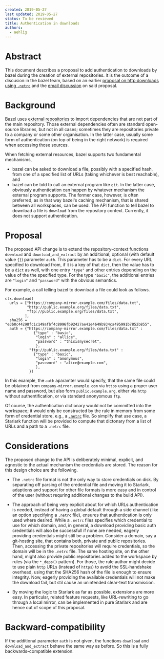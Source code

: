 ```yaml
---
created: 2019-05-27
last updated: 2019-05-27
status: To be reviewed
title: Authentication in downloads
authors:
  - aehlig
---
```



# Abstract

This document describes a proposal to add authentication to downloads
by bazel during the creation of external repositories. It is the outcome
of a discusion in the bazel team, based on an earlier [proposal on
http downloads using `.netrc`](2019-05-01-http-auth.md) and the [email
discussion](https://groups.google.com/forum/#!topic/bazel-dev/oXSQfq7W0jM)
on said proposal.

# Background

Bazel uses [external
repositories](https://docs.bazel.build/versions/master/external.html) to import
dependencies that are not part of the main repository. Those external
dependencies often are standard open-source libraries, but not in all cases;
sometimes they are repositories private to a company or some other organisation.
In the latter case, usually some form of authentication (on top of being in the
right network) is required when accessing those sources.

When fetching external resources, bazel supports two fundamental mechanisms,
- bazel can be asked to download a file, possibly with a specified hash, from
  one of a specified list of URLs (taking whichever is best reachable), and
- bazel can be told to call an external program like `git`.
In the latter case, obviously authentication can happen by whatever mechanism
the external program supports. The former case, however, is often preferred, as
in that way bazel's caching mechanism, that is shared between all workspaces,
can be used. The API function to tell bazel to download a file is `download`
from the repository context. Currently, it does not support authentication.

# Proposal

The proposed API change is to extend the repository-context functions `download`
and `download_and_extract` by an additional, optional (with default value `{}`)
parameter `auth`. This parameter has to be a `dict`. For every URL specified to
download from, if it is a key of that `dict`, then the value has to be a `dict`
as well, with one entry `"type"` and other entries depending on the value
of the the specified type. For the type `"basic"`, the additional entries are
`"login"` and `"password"` with the obvious semantics.

For example, a call telling bazel to download a file could look as follows.
```
ctx.download(
  urls = ["https://company-mirror.example.com/files/data.txt",
          "http://public.example.org/files/data.txt",
          "ftp://public.example.org/files/data.txt",
         ],
  sha256 = "e3b0c44298fc1c149afbf4c8996fb92427ae41e4649b934ca495991b7852b855",
  auth = {"https://company-mirror.example.com/files/data.txt" :
             {"type" : "basic",
              "login" : "allice",
              "password" : "thisismysecret",
              },
           "ftp://public.example.org/files/data.txt" :
             {"type" : "basic",
              "login" : "anonymous",
              "password" : "alice@example.com",
              },
           })
```
In this example, the `auth` aparamter would specify, that the same file could
be obtained from `company-mirror.example.com` via `https` using a proper
user name and password, but also form `public.example.org`, either via `http`
without authentification, or via standard anonyomous `ftp`.

Of course, the authentication dictionary would not be committed into the
workspace; it would only be constructed by the rule in memory from some
form of credential store, e.g., a
[`.netrc`](https://www.gnu.org/software/inetutils/manual/html_node/The-_002enetrc-file.html)
file. So simplify that use case, a Starlark function will be provided to compute
that dictonary from a list of URLs and a path to a `.netrc` file.

# Considerations

The proposed change to the API is deliberately minimal, explicit, and agnostic
to the actual mechanism the credentials are stored. The reason for this design
choice are the following.

- The `.netrc` file format is not the only way to store credentials on disk. By
  separating off parsing of the credential file and moving it to Starlark,
  adaptions and support for other file formats is more easy and in control of
  the user (without requring additional changes to the build API).

- The approach of being very explicit about for which URLs authentication is
  needed, instead of having a global default through a side channel (like an
  option specifying a `.netrc` file), ensures that authentication is only used
  where desired. While a `.netrc` files specifies which credential to use for
  which domain, and, in general, a download providing basic auth credentials
  will also be successfull if none are needed, eagerly providing credentials
  might still be a problem. Consider a domain, say a git-hosting site,
  that contains both, private and public repositories. Then, accessing the
  private repositories will require credentials, so the domain will be
  in the `.netrc` file. The same hosting site, on the other hand, might also
  provide public repositories added to the workspace by rules (via the
  `*_deps()` pattern). For those, the rule author might decide to use
  plain `http` URLs (instead of `https`) to avoid the SSL-handshake overhead,
  using that the SHA256 hash of the file is enough to ensure integrity.
  Now, eagerly providing the available credentials will not make the download
  fail, but stil cause an unintended clear-text transmission.

- By moving the logic to Starlark as far as possible, extensions are more
  easy. In particular, related feature requests, like URL-rewriting to go
  through a local mirror, can be implemented in pure Starlark and are
  hence out of scope of this proposal.

# Backward-compatibility

If the additional parameter `auth` is not given, the functions `download`
and `download_and_extract` behave the same way as before. So this is a
fully backwards-compatible extension.

